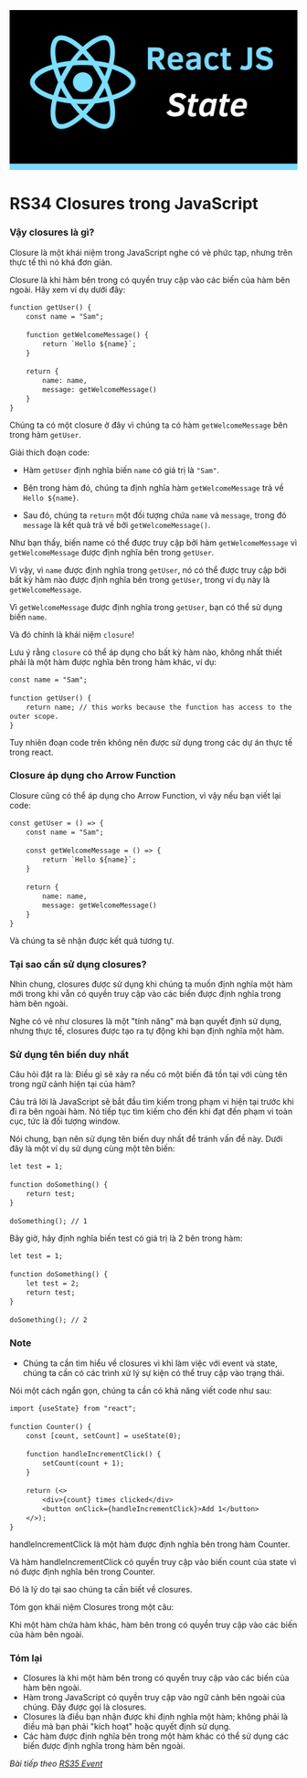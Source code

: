 ![Create-HTML-1](images/state.png) 

# RS34 Closures trong JavaScript

### Vậy closures là gì?

Closure là một khái niệm trong JavaScript nghe có vẻ phức tạp, nhưng trên thực tế thì nó khá đơn giản. 

Closure là khi hàm bên trong có quyền truy cập vào các biến của hàm bên ngoài. Hãy xem ví dụ dưới đây:

```
function getUser() {
    const name = "Sam";

    function getWelcomeMessage() {
        return `Hello ${name}`;
    }

    return {
        name: name,
        message: getWelcomeMessage()
    }
}
```

Chúng ta có một closure ở đây vì chúng ta có hàm `getWelcomeMessage` bên trong hàm `getUser`.

Giải thích đoạn code:

- Hàm `getUser` định nghĩa biến `name` có giá trị là `"Sam"`.

- Bên trong hàm đó, chúng ta định nghĩa hàm `getWelcomeMessage` trả về `Hello ${name}`.

- Sau đó, chúng ta `return` một đối tượng chứa `name` và `message`, trong đó `message` là kết quả trả về bởi `getWelcomeMessage()`.

Như bạn thấy, biến name có thể được truy cập bởi hàm `getWelcomeMessage` vì `getWelcomeMessage` được định nghĩa bên trong `getUser`.

Vì vậy, vì `name` được định nghĩa trong `getUser`, nó có thể được truy cập bởi bất kỳ hàm nào được định nghĩa bên trong `getUser`, trong ví dụ này là `getWelcomeMessage`.

Vì `getWelcomeMessage` được định nghĩa trong `getUser`, bạn có thể sử dụng biến `name`.

Và đó chính là khái niệm `closure`!

Lưu ý rằng `closure` có thể áp dụng cho bất kỳ hàm nào, không nhất thiết phải là một hàm được nghĩa bên trong hàm khác, ví dụ:

```
const name = "Sam";

function getUser() {
    return name; // this works because the function has access to the outer scope.
}
```

Tuy nhiên đoạn code trên không nên được sử dụng trong các dự án thực tế trong react.

### Closure áp dụng cho Arrow Function

Closure cũng có thể áp dụng cho Arrow Function, vì vậy nếu bạn viết lại code:

```
const getUser = () => {
    const name = "Sam";

    const getWelcomeMessage = () => {
        return `Hello ${name}`;
    }

    return {
        name: name,
        message: getWelcomeMessage()
    }
}
```

Và chúng ta sẽ nhận được kết quả tương tự.

### Tại sao cần sử dụng closures?

Nhìn chung, closures được sử dụng khi chúng ta muốn định nghĩa một hàm mới trong khi vẫn có quyền truy cập vào các biến được định nghĩa trong hàm bên ngoài.

Nghe có vẻ như closures là một "tính năng" mà bạn quyết định sử dụng, nhưng thực tế, closures được tạo ra tự động khi bạn định nghĩa một hàm.

### Sử dụng tên biến duy nhất

Câu hỏi đặt ra là: Điều gì sẽ xảy ra nếu có một biến đã tồn tại với cùng tên trong ngữ cảnh hiện tại của hàm?

Câu trả lời là JavaScript sẽ bắt đầu tìm kiếm trong phạm vi hiện tại trước khi đi ra bên ngoài hàm. Nó tiếp tục tìm kiếm cho đến khi đạt đến phạm vi toàn cục, tức là đối tượng window.

Nói chung, bạn nên sử dụng tên biến duy nhất để tránh vấn đề này. Dưới đây là một ví dụ sử dụng cùng một tên biến:

```
let test = 1;

function doSomething() {
    return test;
}

doSomething(); // 1
```

Bây giờ, hãy định nghĩa biến test có giá trị là 2 bên trong hàm:

```
let test = 1;

function doSomething() {
    let test = 2;
    return test;
}

doSomething(); // 2
```

### Note

- Chúng ta cần tìm hiểu về closures vì khi làm việc với event và state, chúng ta cần có các trình xử lý sự kiện có thể truy cập vào trạng thái.

Nói một cách ngắn gọn, chúng ta cần có khả năng viết code như sau:

```
import {useState} from "react";

function Counter() {
    const [count, setCount] = useState(0);

    function handleIncrementClick() {
        setCount(count + 1);
    }
    
    return (<>
        <div>{count} times clicked</div>
        <button onClick={handleIncrementClick}>Add 1</button>
    </>);
}
```

handleIncrementClick là một hàm được định nghĩa bên trong hàm Counter.

Và hàm handleIncrementClick có quyền truy cập vào biến count của state vì nó được định nghĩa bên trong Counter.

Đó là lý do tại sao chúng ta cần biết về closures.

Tóm gọn khái niệm Closures trong một câu:

Khi một hàm chứa hàm khác, hàm bên trong có quyền truy cập vào các biến của hàm bên ngoài.

### Tóm lại

- Closures là khi một hàm bên trong có quyền truy cập vào các biến của hàm bên ngoài.
- Hàm trong JavaScript có quyền truy cập vào ngữ cảnh bên ngoài của chúng. Đây được gọi là closures.
- Closures là điều bạn nhận được khi định nghĩa một hàm; không phải là điều mà bạn phải "kích hoạt" hoặc quyết định sử dụng.
- Các hàm được định nghĩa bên trong một hàm khác có thể sử dụng các biến được định nghĩa trong hàm bên ngoài.

*Bài tiếp theo [RS35 Event](/lesson/session/session_035_event.md)*